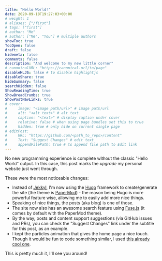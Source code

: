 ```yaml
---
title: "Hello World!"
date: 2020-09-18T19:27:03+00:00
# weight: 1
# aliases: ["/first"]
# tags: ["first"]
# author: "Me"
# author: ["Me", "You"] # multiple authors
showToc: true
TocOpen: false
draft: false
hidemeta: false
comments: false
description: "And welcome to my new little corner"
# canonicalURL: "https://canonical.url/to/page"
disableHLJS: false # to disable highlightjs
disableShare: true
hideSummary: false
searchHidden: false
ShowReadingTime: true
ShowBreadCrumbs: true
ShowPostNavLinks: true
# cover:
#     image: "<image path/url>" # image path/url
#     alt: "<alt text>" # alt text
#     caption: "<text>" # display caption under cover
#     relative: false # when using page bundles set this to true
#     hidden: true # only hide on current single page
# editPost:
#     URL: "https://github.com/<path_to_repo>/content"
#     Text: "Suggest Changes" # edit text
#     appendFilePath: true # to append file path to Edit link
---
```

No new programming experience is complete without the classic "Hello World" output. In this case, this post marks the *upgrade* my personal website just went through. 

These were the most noticeable changes:
* Instead of [Jekkyl](https://jekyllrb.com/), I'm now using the [Hugo](https://gohugo.io/) framework to create/generate the site (the theme is [PaperMod](https://github.com/adityatelange/hugo-PaperMod)) - the reason being Hugo is more powerful feature wise, allowing me to easily add more nice things.
* Speaking of nice things, the posts (aka blog) is one of those.
* The site now also has an awesome search feature using [Fuse.js](https://fusejs.io/) (it comes by default with the PaperMod theme).
* By the way, posts and content support suggestions (via GitHub issues and PRs), you can check the "Suggest Changes" link under the subtitle for this post, as an example.
* I kept the particles animation that gives the home page a nice touch. Though it would be fun to code something similar, I used [this already cool one](https://github.com/VincentGarreau/particles.js).

This is pretty much it, I'll see you around!
